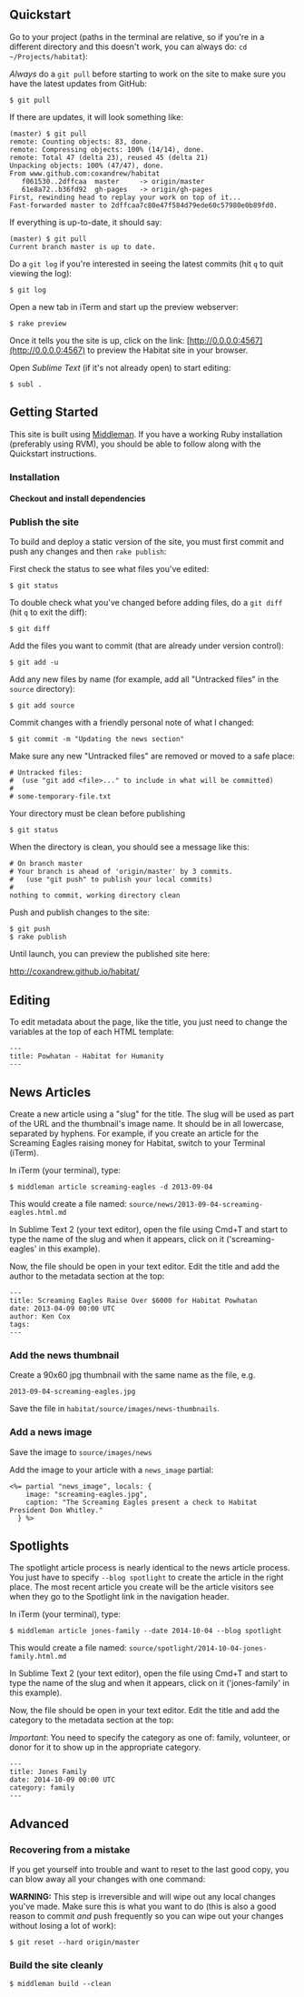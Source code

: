 ## Quickstart

Go to your project (paths in the terminal are relative, so if you're in a different directory and this doesn't work, you can always do: `cd ~/Projects/habitat`):

    

*Always* do a `git pull` before starting to work on the site to make sure you have the latest updates from GitHub:

    $ git pull

If there are updates, it will look something like:

    (master) $ git pull
    remote: Counting objects: 83, done.
    remote: Compressing objects: 100% (14/14), done.
    remote: Total 47 (delta 23), reused 45 (delta 21)
    Unpacking objects: 100% (47/47), done.
    From www.github.com:coxandrew/habitat
       f061530..2dffcaa  master     -> origin/master
       61e8a72..b36fd92  gh-pages   -> origin/gh-pages
    First, rewinding head to replay your work on top of it...
    Fast-forwarded master to 2dffcaa7c80e47f584d79ede60c57980e0b89fd0.

If everything is up-to-date, it should say:

    (master) $ git pull
    Current branch master is up to date.

Do a `git log` if you're interested in seeing the latest commits (hit `q` to quit viewing the log):

    $ git log

Open a new tab in iTerm and start up the preview webserver:

    $ rake preview

Once it tells you the site is up, click on the link: [http://0.0.0.0:4567](http://0.0.0.0:4567) to preview the Habitat site in your browser.

Open *Sublime Text* (if it's not already open) to start editing:

    $ subl .

## Getting Started

This site is built using [Middleman](http://middlemanapp.com/). If you have a working Ruby installation (preferably using RVM), you should be able to follow along with the Quickstart instructions.

### Installation

#### Checkout and install dependencies


### Publish the site

To build and deploy a static version of the site, you must first commit and push any changes and then `rake publish`:

First check the status to see what files you've edited:

    $ git status

To double check what you've changed before adding files, do a `git diff` (hit `q` to exit the diff):

    $ git diff

Add the files you want to commit (that are already under version control):

    $ git add -u

Add any new files by name (for example, add all "Untracked files" in the `source` directory):

    $ git add source

Commit changes with a friendly personal note of what I changed:

    $ git commit -m "Updating the news section"

Make sure any new "Untracked files" are removed or moved to a safe place:

    # Untracked files:
    #  (use "git add <file>..." to include in what will be committed)
    # 
    # some-temporary-file.txt

Your directory must be clean before publishing

    $ git status

When the directory is clean, you should see a message like this:

    # On branch master
    # Your branch is ahead of 'origin/master' by 3 commits.
    #   (use "git push" to publish your local commits)
    #
    nothing to commit, working directory clean

Push and publish changes to the site:

    $ git push
    $ rake publish

Until launch, you can preview the published site here:

http://coxandrew.github.io/habitat/

## Editing

To edit metadata about the page, like the title, you just need to change the variables at the top of each HTML template:

    ---
    title: Powhatan - Habitat for Humanity
    ---

## News Articles

Create a new article using a "slug" for the title. The slug will be used as part of the URL and the thumbnail's image name. It should be in all lowercase, separated by hyphens. For example, if you create an article for the Screaming Eagles raising money for Habitat, switch to your Terminal (iTerm).

In iTerm (your terminal), type:

    $ middleman article screaming-eagles -d 2013-09-04

This would create a file named: `source/news/2013-09-04-screaming-eagles.html.md`

In Sublime Text 2 (your text editor), open the file using Cmd+T and start to type the name of the slug and when it appears, click on it ('screaming-eagles' in this example).

Now, the file should be open in your text editor. Edit the title and add the author to the metadata section at the top:

    ---
    title: Screaming Eagles Raise Over $6000 for Habitat Powhatan
    date: 2013-04-09 00:00 UTC
    author: Ken Cox
    tags:
    ---

### Add the news thumbnail

Create a 90x60 jpg thumbnail with the same name as the file, e.g.

    2013-09-04-screaming-eagles.jpg

Save the file in `habitat/source/images/news-thumbnails`.

### Add a news image

Save the image to `source/images/news`

Add the image to your article with a `news_image` partial:

    <%= partial "news_image", locals: {
        image: "screaming-eagles.jpg",
        caption: "The Screaming Eagles present a check to Habitat President Don Whitley."
      } %>
    

## Spotlights

The spotlight article process is nearly identical to the news article process. You just have to specify `--blog spotlight` to create the article in the right place. The most recent article you create will be the article visitors see when they go to the Spotlight link in the navigation header.

In iTerm (your terminal), type:

    $ middleman article jones-family --date 2014-10-04 --blog spotlight

This would create a file named: `source/spotlight/2014-10-04-jones-family.html.md`

In Sublime Text 2 (your text editor), open the file using Cmd+T and start to type the name of the slug and when it appears, click on it ('jones-family' in this example).

Now, the file should be open in your text editor. Edit the title and add the category to the metadata section at the top:

*Important*: You need to specify the category as one of: family, volunteer, or donor for it to show up in the appropriate category.

    ---
    title: Jones Family
    date: 2014-10-09 00:00 UTC
    category: family
    ---

## Advanced

### Recovering from a mistake

If you get yourself into trouble and want to reset to the last good copy, you can blow away all your changes with one command:

**WARNING:** This step is irreversible and will wipe out any local changes you've made. Make sure this is what you want to do (this is also a good reason to commit *and* push frequently so you can wipe out your changes without losing a lot of work):

    $ git reset --hard origin/master

### Build the site cleanly

    $ middleman build --clean
